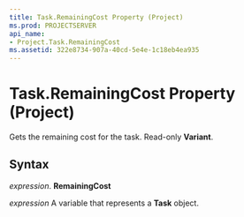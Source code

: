 ```yaml
---
title: Task.RemainingCost Property (Project)
ms.prod: PROJECTSERVER
api_name:
- Project.Task.RemainingCost
ms.assetid: 322e8734-907a-40cd-5e4e-1c18eb4ea935
---
```



# Task.RemainingCost Property (Project)

Gets the remaining cost for the task. Read-only  **Variant**.


## Syntax

 _expression_. **RemainingCost**

 _expression_ A variable that represents a **Task** object.


